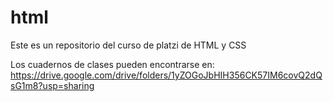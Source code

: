 # html

Este es un repositorio del curso de platzi de HTML y CSS

Los cuadernos de clases pueden encontrarse en: https://drive.google.com/drive/folders/1yZOGoJbHIH356CK57IM6covQ2dQsG1m8?usp=sharing

